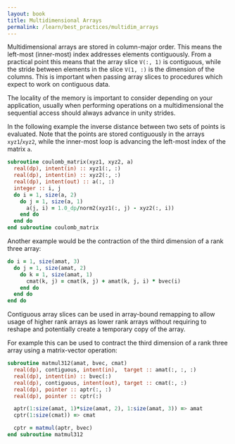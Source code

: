 ```yaml
---
layout: book
title: Multidimensional Arrays
permalink: /learn/best_practices/multidim_arrays
---
```


Multidimensional arrays are stored in column-major order. This means the
left-most (inner-most) index addresses elements contiguously.
From a practical point this means that the array slice ``V(:, 1)`` is
contiguous, while the stride between elements in the slice ``V(1, :)``
is the dimension of the columns. This is important when passing array
slices to procedures which expect to work on contiguous data.

The locality of the memory is important to consider depending on
your application, usually when performing operations on a multidimensional
the sequential access should always advance in unity strides.

In the following example the inverse distance between two sets of points
is evaluated. Note that the points are stored contiguously in the arrays
``xyz1``/``xyz2``, while the inner-most loop is advancing the left-most
index of the matrix ``a``.

```fortran
subroutine coulomb_matrix(xyz1, xyz2, a)
  real(dp), intent(in) :: xyz1(:, :)
  real(dp), intent(in) :: xyz2(:, :)
  real(dp), intent(out) :: a(:, :)
  integer :: i, j
  do i = 1, size(a, 2)
    do j = 1, size(a, 1)
      a(j, i) = 1.0_dp/norm2(xyz1(:, j) - xyz2(:, i))
    end do
  end do
end subroutine coulomb_matrix
```

Another example would be the contraction of the third dimension of a rank
three array:

```fortran
do i = 1, size(amat, 3)
  do j = 1, size(amat, 2)
    do k = 1, size(amat, 1)
      cmat(k, j) = cmat(k, j) + amat(k, j, i) * bvec(i)
    end do
  end do
end do
```

Contiguous array slices can be used in array-bound remapping to allow usage
of higher rank arrays as lower rank arrays without requiring to reshape
and potentially create a temporary copy of the array.

For example this can be used to contract the third dimension of a rank
three array using a matrix-vector operation:

```fortran
subroutine matmul312(amat, bvec, cmat)
  real(dp), contiguous, intent(in),  target :: amat(:, :, :)
  real(dp), intent(in) :: bvec(:)
  real(dp), contiguous, intent(out), target :: cmat(:, :)
  real(dp), pointer :: aptr(:, :)
  real(dp), pointer :: cptr(:)

  aptr(1:size(amat, 1)*size(amat, 2), 1:size(amat, 3)) => amat
  cptr(1:size(cmat)) => cmat

  cptr = matmul(aptr, bvec)
end subroutine matmul312
```
